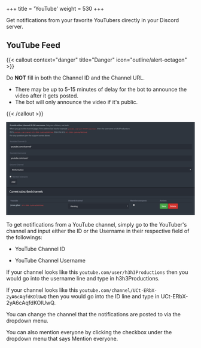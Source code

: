 +++
title = 'YouTube'
weight = 530
+++

Get notifications from your favorite YouTubers directly in your Discord server.

<!--more-->

## YouTube Feed

{{< callout context="danger" title="Danger" icon="outline/alert-octagon" >}}

Do **NOT** fill in both the Channel ID and the Channel URL.

- There may be up to 5-15 minutes of delay for the bot to announce the video after it gets posted.
- The bot will only announce the video if it's public.

{{< /callout >}}

![Showcase of the YouTube feed interface.](./youtube.png)

To get notifications from a YouTube channel, simply go to the YouTuber's channel and input either the ID or the Username in their respective field of the followings:

- YouTube Channel ID

- YouTube Channel Username

If your channel looks like this `youtube.com/user/h3h3Productions` then you would go into the username line and type
in h3h3Productions.

If your channel looks like this `youtube.com/channel/UCt-ERbX-2yA6cAqfdKOlUwQ` then you would go into the ID line and
type in UCt-ERbX-2yA6cAqfdKOlUwQ.

You can change the channel that the notifications are posted to via the dropdown menu.

You can also mention everyone by clicking the checkbox under the dropdown menu that says Mention everyone.
